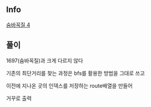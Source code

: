 Info
---
[숨바꼭질 4](https://www.acmicpc.net/problem/13913)

풀이
---
1697(숨바꼭질)과 크게 다르지 않다

기존의 최단거리를 찾는 과정은 bfs를 활용한 방법을 그대로 쓰고

이전에 지나온 곳의 인덱스를 저장하는 route배열을 만들어 

거꾸로 출력
